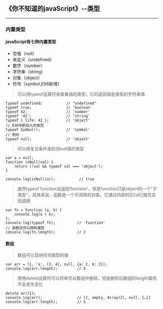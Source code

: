 ## 《你不知道的javaScript》--类型

---

### 内置类型
#### javaScript有七种内置类型

- 空值（null）
- 未定义（undefined）
- 数字（number）
- 字符串（string）
- 对象（object）
- 符号（symbol,ES6新增）

> 可以用typeof运算符来查看值的类型，它的返回值是类型的字符串值

```
typeof undefined;           // "undefined"
typeof true;                // 'boolean'
typeof 42;                  // 'number'
typeof '42';                // 'string'
typeof { life: 42 };        // 'object'
// ES6中新加入的类型
typeof Symbol();            // 'symbol'
// 例外
typeof null;                // 'object'
```

> 可以用复合条件来检测null值的类型

```
var a = null;
function isNull(val) {
    return (!val && typeof val === 'object');
}

console.log(isNull(a));           // true
```

> 虽然typeof function会返回‘function’，但是function只是object的一个“子类型”，具体来说，函数是一个可调用的对象，它通过内部的[[Call]]属性实现调用

```
var fn = function (a, b) {
    console.log(a + b);
};
console.log(typeof fn);          // 'function'
// 函数还可以拥有属性
console.log(fn.length);          // 2
```
#### 数组
> 数组可以容纳任何类型的值

```
var arr = [1, 'a', [3, 4], null, {a: 1, b: 2}];
console.log(arr.length);         // 5
```
> 使用delete运算符可以将单页从数组中删除，但是删除后数组的length属性不会发生变化

```
delete arr[1];
console.log(arr);                // [1, empty, Array(2), null, {…}]
console.log(arr.length);         // 5
```


